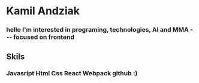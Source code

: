 # Kamil Andziak
 
 ### hello I'm interested in programing, technologies, AI and MMA --- focused on frontend
 
 ## Skils
 
 ### Javasript Html Css React Webpack github :)
